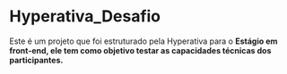 # Hyperativa_Desafio

<p>Este é um projeto que foi estruturado pela Hyperativa para o <b>Estágio em front-end<b>, ele tem como objetivo testar as capacidades técnicas dos participantes.</p>
 
